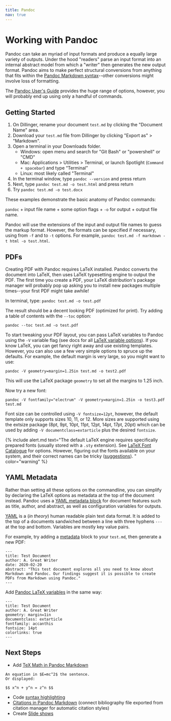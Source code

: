 ```yaml
---
title: Pandoc
nav: true
---
```


# Working with Pandoc

Pandoc can take an myriad of input formats and produce a equally large variety of outputs. 
Under the hood "readers" parse an input format into an internal abstract model from which a "writer" then generates the new output format.
Pandoc aims to make perfect structural conversions from anything that fits within the [Pandoc Markdown syntax](https://pandoc.org/MANUAL.html#pandocs-markdown)--other conversions might involve loss of formatting. 

The [Pandoc User's Guide](https://pandoc.org/MANUAL.html) provides the huge range of options, however, you will probably end up using only a handful of commands. 

## Getting Started

1. On Dillinger, rename your document `test.md` by clicking the "Document Name" area.
2. Download your `test.md` file from Dillinger by clicking "Export as" > "Markdown". 
3. Open a terminal in your Downloads folder. 
    - Windows: open menu and search for "Git Bash" or "powershell" or "CMD"
    - Mac: Applications > Utilities > Terminal, or launch Spotlight (`Command + spacebar`) and type “Terminal”
    - Linux: most likely called "Terminal"
3. In the terminal window, type `pandoc --version` and press return
4. Next, type `pandoc test.md -o test.html` and press return
5. Try `pandoc test.md -o test.docx`

These examples demonstrate the basic anatomy of Pandoc commands:

`pandoc` + input file name + some option flags + `-o` for output + output file name. 

Pandoc will use the extensions of the input and output file names to guess the markup format.
However, the formats can be specified if necessary, using from `-f` and to `-t` options. 
For example, `pandoc test.md -f markdown -t html -o test.html`.

## PDFs

Creating PDF with Pandoc requires LaTeX installed. 
Pandoc converts the document into LaTeX, then uses LaTeX typesetting engine to output the PDF. 
The first time you create a PDF, your LaTeX distribution's package manager will probably pop up asking you to install new packages multiple times--your first PDF might take awhile!

In terminal, type: `pandoc test.md -o test.pdf` 

The result should be a decent looking PDF (optimized for print).
Try adding a table of contents with the `--toc` option:

`pandoc --toc test.md -o test.pdf`

To start tweaking your PDF layout, you can pass LaTeX variables to Pandoc using the `-V` variable flag (see docs for all [LaTeX variable options](http://pandoc.org/MANUAL.html#variables-for-latex)).
If you know LaTeX, you can get fancy right away and use existing templates.
However, you can also use a few very simple options to spruce up the defaults.
For example, the default margin is very large, so you might want to use:

`pandoc -V geometry=margin=1.25in test.md -o test2.pdf`

This will use the LaTeX package `geometry` to set all the margins to 1.25 inch.

Now try a new font: 

`pandoc -V fontfamily="electrum" -V geometry=margin=1.25in -o test3.pdf test.md`

Font size can be controlled using `-V fontsize=12pt`, however, the default template only supports sizes 10, 11, or 12. 
More sizes are supported using the extsize package (8pt, 9pt, 10pt, 11pt, 12pt, 14pt, 17pt, 20pt) which can be used by adding `-V documentclass=extarticle` plus the desired `fontsize`.

{% include alert.md text="The default LaTeX engine requires specifically prepared fonts (usually stored with a `.sty` extension). See [LaTeX Font Catalogue](https://tug.org/FontCatalogue/) for options. However, figuring out the fonts available on your system, and their correct names can be tricky ([suggestions](https://evanwill.github.io/_drafts/notes/pandoc.html)). " color="warning" %}

## YAML Metadata 

Rather than setting all these options on the commandline, you can simplify by declaring the LaTeX options as metadata at the top of the document instead.
Pandoc uses a [YAML metadata block](https://pandoc.org/MANUAL.html#extension-yaml_metadata_block) for document features such as title, author, and abstract, as well as configuration variables for outputs. 

[YAML](http://www.yaml.org/) is a (*in theory*) human readable plain text data format.
It is added to the top of a documents sandwiched between a line with three hyphens `---` at the top and bottom. 
Variables are mostly key value pairs.

For example, try adding a [metadata](https://pandoc.org/MANUAL.html#metadata-variables) block to your `test.md`, then generate a new PDF:

```
---
title: Test Document
author: A. Great Writer
date: 2020-02-20
abstract: "This test document explores all you need to know about Markdown and Pandoc. Our findings suggest it is possible to create PDFs from Markdown using Pandoc."
---
```

Add [Pandoc LaTeX variables](https://pandoc.org/MANUAL.html#variables-for-latex) in the same way:

```
---
title: Test Document
author: A. Great Writer
geometry: margin=1in
documentclass: extarticle
fontfamily: accanthis
fontsize: 14pt
colorlinks: true
---
```

## Next Steps

- Add [TeX Math in Pandoc Markdown](https://pandoc.org/MANUAL.html#math) 

```
An equation in $E=mc^2$ the sentence.
Or displayed:

$$ x^n + y^n = z^n $$

```

- Code [syntax highlighting](https://pandoc.org/MANUAL.html#syntax-highlighting) 
- [Citations in Pandoc Markdown](https://pandoc.org/MANUAL.html#citations) (connect bibliography file exported from citation manager for automatic citation styles)
- Create [Slide shows](https://pandoc.org/MANUAL.html#producing-slide-shows-with-pandoc)

